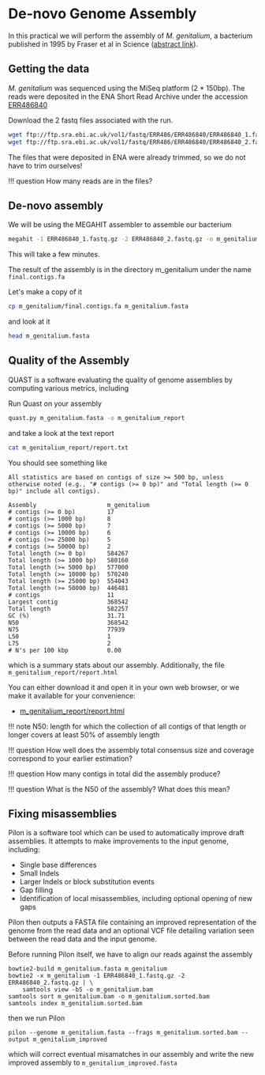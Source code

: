 # De-novo Genome Assembly

In this practical we will perform the assembly of *M. genitalium*, a bacterium published in 1995 by Fraser et al in Science ([abstract link](https://www.ncbi.nlm.nih.gov/pubmed/7569993)).

## Getting the data

*M. genitalium* was sequenced using the MiSeq platform (2 * 150bp).
The reads were deposited in the ENA Short Read Archive under the accession [ERR486840](https://www.ebi.ac.uk/ena/data/view/ERR486840)

Download the 2 fastq files associated with the run.

```bash
wget ftp://ftp.sra.ebi.ac.uk/vol1/fastq/ERR486/ERR486840/ERR486840_1.fastq.gz
wget ftp://ftp.sra.ebi.ac.uk/vol1/fastq/ERR486/ERR486840/ERR486840_2.fastq.gz
```

The files that were deposited in ENA were already trimmed, so we do not have to trim ourselves!

!!! question
    How many reads are in the files?

## De-novo assembly

We will be using the MEGAHIT assembler to assemble our bacterium

```bash
megahit -1 ERR486840_1.fastq.gz -2 ERR486840_2.fastq.gz -o m_genitalium
```

This will take a few minutes.

The result of the assembly is in the directory m_genitalium under the name `final.contigs.fa`

Let's make a copy of it

```bash
cp m_genitalium/final.contigs.fa m_genitalium.fasta
```

and look at it

```bash
head m_genitalium.fasta
```

## Quality of the Assembly

QUAST is a software evaluating the quality of genome assemblies by computing various metrics, including

Run Quast on your assembly

```bash
quast.py m_genitalium.fasta -o m_genitalium_report
```

and take a look at the text report

```bash
cat m_genitalium_report/report.txt
```

You should see something like

```
All statistics are based on contigs of size >= 500 bp, unless otherwise noted (e.g., "# contigs (>= 0 bp)" and "Total length (>= 0 bp)" include all contigs).

Assembly                    m_genitalium
# contigs (>= 0 bp)         17          
# contigs (>= 1000 bp)      8           
# contigs (>= 5000 bp)      7           
# contigs (>= 10000 bp)     6           
# contigs (>= 25000 bp)     5           
# contigs (>= 50000 bp)     2           
Total length (>= 0 bp)      584267      
Total length (>= 1000 bp)   580160      
Total length (>= 5000 bp)   577000      
Total length (>= 10000 bp)  570240      
Total length (>= 25000 bp)  554043      
Total length (>= 50000 bp)  446481      
# contigs                   11          
Largest contig              368542      
Total length                582257      
GC (%)                      31.71       
N50                         368542      
N75                         77939       
L50                         1           
L75                         2           
# N's per 100 kbp           0.00    
```

which is a summary stats about our assembly.
Additionally, the file `m_genitalium_report/report.html`

You can either download it and open it in your own web browser, or we make it available for your convenience:

* [m_genitalium_report/report.html](data/fastqc/report.html)

!!! note
    N50: length for which the collection of all contigs of that length or longer covers at least 50% of assembly length

!!! question
    How well does the assembly total consensus size and coverage correspond to your earlier estimation?

!!! question
    How many contigs in total did the assembly produce?

!!! question
    What is the N50 of the assembly? What does this mean?

## Fixing misassemblies

Pilon is a software tool which can be used to automatically improve draft assemblies.
It attempts to make improvements to the input genome, including:

* Single base differences
* Small Indels
* Larger Indels or block substitution events
* Gap filling
* Identification of local misassemblies, including optional opening of new gaps

Pilon then outputs a FASTA file containing an improved representation of the genome from the read data and an optional VCF file detailing variation seen between the read data and the input genome.

Before running Pilon itself, we have to align our reads against the assembly

```
bowtie2-build m_genitalium.fasta m_genitalium
bowtie2 -x m_genitalium -1 ERR486840_1.fastq.gz -2 ERR486840_2.fastq.gz | \
    samtools view -bS -o m_genitalium.bam
samtools sort m_genitalium.bam -o m_genitalium.sorted.bam
samtools index m_genitalium.sorted.bam
```

then we run Pilon

```
pilon --genome m_genitalium.fasta --frags m_genitalium.sorted.bam --output m_genitalium_improved
```

which will correct eventual misamatches in our assembly and write the new improved assembly to `m_genitalium_improved.fasta`
